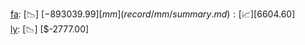 [fa](record/fa/summary.md): [📉] [$-893039.99]  
[mm](record/mm/summary.md): [📈] [$6604.60]  
[ly](record/ly/summary.md): [📉] [$-2777.00]  
